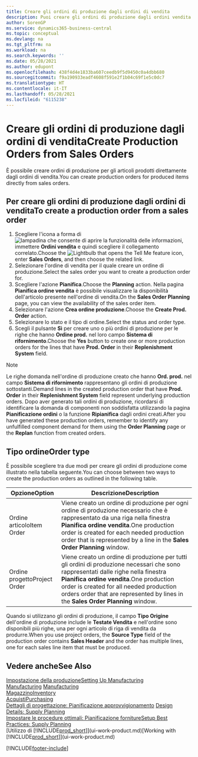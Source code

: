 ```yaml
---
title: Creare gli ordini di produzione dagli ordini di vendita
description: Puoi creare gli ordini di produzione dagli ordini vendita.
author: SorenGP
ms.service: dynamics365-business-central
ms.topic: conceptual
ms.devlang: na
ms.tgt_pltfrm: na
ms.workload: na
ms.search.keywords: ''
ms.date: 05/28/2021
ms.author: edupont
ms.openlocfilehash: 438f4d4e1833ba607ceedb9f5d9450c0a4dbb680
ms.sourcegitcommit: f9a190933eadf4608f591e2f1b04c69f1e5c0dc7
ms.translationtype: HT
ms.contentlocale: it-IT
ms.lasthandoff: 05/28/2021
ms.locfileid: "6115238"
---
```

# <a name="create-production-orders-from-sales-orders"></a><span data-ttu-id="1a5c2-103">Creare gli ordini di produzione dagli ordini di vendita</span><span class="sxs-lookup"><span data-stu-id="1a5c2-103">Create Production Orders from Sales Orders</span></span>
<span data-ttu-id="1a5c2-104">È possibile creare ordini di produzione per gli articoli prodotti direttamente dagli ordini di vendita.</span><span class="sxs-lookup"><span data-stu-id="1a5c2-104">You can create production orders for produced items directly from sales orders.</span></span>  

## <a name="to-create-a-production-order-from-a-sales-order"></a><span data-ttu-id="1a5c2-105">Per creare gli ordini di produzione dagli ordini di vendita</span><span class="sxs-lookup"><span data-stu-id="1a5c2-105">To create a production order from a sales order</span></span>  

1.  <span data-ttu-id="1a5c2-106">Scegliere l'icona a forma di ![lampadina che consente di aprire la funzionalità delle informazioni](media/ui-search/search_small.png "Informazioni sull'operazione che si desidera eseguire"), immettere **Ordini vendita** e quindi scegliere il collegamento correlato.</span><span class="sxs-lookup"><span data-stu-id="1a5c2-106">Choose the ![Lightbulb that opens the Tell Me feature](media/ui-search/search_small.png "Tell me what you want to do") icon, enter **Sales Orders**, and then choose the related link.</span></span>  
2.  <span data-ttu-id="1a5c2-107">Selezionare l'ordine di vendita per il quale creare un ordine di produzione.</span><span class="sxs-lookup"><span data-stu-id="1a5c2-107">Select the sales order you want to create a production order for.</span></span>  
3.  <span data-ttu-id="1a5c2-108">Scegliere l'azione **Pianifica**.</span><span class="sxs-lookup"><span data-stu-id="1a5c2-108">Choose the **Planning** action.</span></span> <span data-ttu-id="1a5c2-109">Nella pagina **Pianifica ordine vendita** è possibile visualizzare la disponibilità dell'articolo presente nell'ordine di vendita.</span><span class="sxs-lookup"><span data-stu-id="1a5c2-109">On the **Sales Order Planning** page, you can view the availability of the sales order item.</span></span>  
4.  <span data-ttu-id="1a5c2-110">Selezionare l'azione **Crea ordine produzione**.</span><span class="sxs-lookup"><span data-stu-id="1a5c2-110">Choose the **Create Prod. Order** action.</span></span>  
5.  <span data-ttu-id="1a5c2-111">Selezionare lo stato e il tipo di ordine.</span><span class="sxs-lookup"><span data-stu-id="1a5c2-111">Select the status and order type.</span></span>  
6.  <span data-ttu-id="1a5c2-112">Scegli il pulsante **Sì** per creare uno o più ordini di produzione per le righe che hanno **Ordine prod.** nel loro campo **Sistema di rifornimento**.</span><span class="sxs-lookup"><span data-stu-id="1a5c2-112">Choose the **Yes** button to create one or more production orders for the lines that have **Prod. Order** in their **Replenishment System** field.</span></span>


> [!NOTE]  
> <span data-ttu-id="1a5c2-113">Le righe domanda nell'ordine di produzione creato che hanno **Ord. prod.** nel campo **Sistema di rifornimento** rappresentano gli ordini di produzione sottostanti.</span><span class="sxs-lookup"><span data-stu-id="1a5c2-113">Demand lines in the created production order that have **Prod. Order** in their **Replenishment System** field represent underlying production orders.</span></span> <span data-ttu-id="1a5c2-114">Dopo aver generato tali ordini di produzione, ricordarsi di identificare la domanda di componenti non soddisfatta utilizzando la pagina **Pianificazione ordini** o la funzione **Ripianifica** dagli ordini creati.</span><span class="sxs-lookup"><span data-stu-id="1a5c2-114">After you have generated these production orders, remember to identify any unfulfilled component demand for them using the **Order Planning** page or the **Replan** function from created orders.</span></span> 

## <a name="order-type"></a><span data-ttu-id="1a5c2-115">Tipo ordine</span><span class="sxs-lookup"><span data-stu-id="1a5c2-115">Order type</span></span>  
<span data-ttu-id="1a5c2-116">È possibile scegliere tra due modi per creare gli ordini di produzione come illustrato nella tabella seguente.</span><span class="sxs-lookup"><span data-stu-id="1a5c2-116">You can choose between two ways to create the production orders as outlined in the following table.</span></span>

|<span data-ttu-id="1a5c2-117">Opzione</span><span class="sxs-lookup"><span data-stu-id="1a5c2-117">Option</span></span>|<span data-ttu-id="1a5c2-118">Descrizione</span><span class="sxs-lookup"><span data-stu-id="1a5c2-118">Description</span></span>|
|------|-----------|
|<span data-ttu-id="1a5c2-119">Ordine articolo</span><span class="sxs-lookup"><span data-stu-id="1a5c2-119">Item Order</span></span>|<span data-ttu-id="1a5c2-120">Viene creato un ordine di produzione per ogni ordine di produzione necessario che è rappresentato da una riga nella finestra **Pianifica ordine vendita**.</span><span class="sxs-lookup"><span data-stu-id="1a5c2-120">One production order is created for each needed production order that is represented by a line in the **Sales Order Planning** window.</span></span>|
|<span data-ttu-id="1a5c2-121">Ordine progetto</span><span class="sxs-lookup"><span data-stu-id="1a5c2-121">Project Order</span></span>|<span data-ttu-id="1a5c2-122">Viene creato un ordine di produzione per tutti gli ordini di produzione necessari che sono rappresentati dalle righe nella finestra **Pianifica ordine vendita**.</span><span class="sxs-lookup"><span data-stu-id="1a5c2-122">One production order is created for all needed production orders order that are represented by lines in the **Sales Order Planning** window.</span></span> |

<span data-ttu-id="1a5c2-123">Quando si utilizzano gli ordini di produzione, il campo **Tipo Origine** dell'ordine di produzione include le **Testate Vendita** e nell'ordine sono disponibili più righe, una per ogni articolo di riga di vendita da produrre.</span><span class="sxs-lookup"><span data-stu-id="1a5c2-123">When you use project orders, the **Source Type** field of the production order contains **Sales Header** and the order has multiple lines, one for each sales line item that must be produced.</span></span>  


## <a name="see-also"></a><span data-ttu-id="1a5c2-124">Vedere anche</span><span class="sxs-lookup"><span data-stu-id="1a5c2-124">See Also</span></span>  
[<span data-ttu-id="1a5c2-125">Impostazione della produzione</span><span class="sxs-lookup"><span data-stu-id="1a5c2-125">Setting Up Manufacturing</span></span>](production-configure-production-processes.md)  
<span data-ttu-id="1a5c2-126">[Manufacturing](production-manage-manufacturing.md)  </span><span class="sxs-lookup"><span data-stu-id="1a5c2-126">[Manufacturing](production-manage-manufacturing.md)  </span></span>  
[<span data-ttu-id="1a5c2-127">Magazzino</span><span class="sxs-lookup"><span data-stu-id="1a5c2-127">Inventory</span></span>](inventory-manage-inventory.md)  
[<span data-ttu-id="1a5c2-128">Acquisti</span><span class="sxs-lookup"><span data-stu-id="1a5c2-128">Purchasing</span></span>](purchasing-manage-purchasing.md)  
<span data-ttu-id="1a5c2-129">[Dettagli di progettazione: Pianificazione approvvigionamento](design-details-supply-planning.md) </span><span class="sxs-lookup"><span data-stu-id="1a5c2-129">[Design Details: Supply Planning](design-details-supply-planning.md) </span></span>  
[<span data-ttu-id="1a5c2-130">Impostare le procedure ottimali: Pianificazione forniture</span><span class="sxs-lookup"><span data-stu-id="1a5c2-130">Setup Best Practices: Supply Planning</span></span>](setup-best-practices-supply-planning.md)  
<span data-ttu-id="1a5c2-131">[Utilizzo di [!INCLUDE[prod_short](includes/prod_short.md)]](ui-work-product.md)</span><span class="sxs-lookup"><span data-stu-id="1a5c2-131">[Working with [!INCLUDE[prod_short](includes/prod_short.md)]](ui-work-product.md)</span></span>


[!INCLUDE[footer-include](includes/footer-banner.md)]
